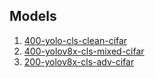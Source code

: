 ## Models
1. [400-yolo-cls-clean-cifar](https://git.target.com/HybridCloudProgram/mlops-oauth-util/tree/xjwt/mlops_oauth_util/xjwt)
2. [400-yolov8x-cls-mixed-cifar](https://git.target.com/HybridCloudProgram/mlops-oauth-util/tree/xjwt/mlops_oauth_util/xjwt)
3. [200-yolov8x-cls-adv-cifar](https://www.kaggle.com/models/jeffcolf/200-yolov8x-cls-adv-cifar)
